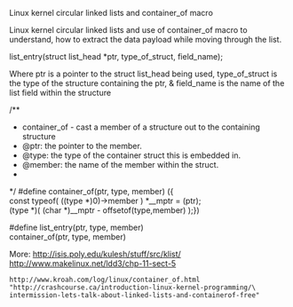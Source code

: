 Linux kernel circular linked lists and container_of macro


Linux kernel circular linked lists and use of container_of macro
to understand, how to extract the data payload while moving through
the list.

list_entry(struct list_head *ptr, type_of_struct, field_name);

Where 
	ptr is a pointer to the struct list_head being used,
	type_of_struct is the type of the structure containing the ptr, &
	field_name is the name of the list field within the structure

/**
 * container_of - cast a member of a structure out to the containing structure
 * @ptr:        the pointer to the member.
 * @type:       the type of the container struct this is embedded in.
 * @member:     the name of the member within the struct.
 *
*/
#define container_of(ptr, type, member) ({                      \
	const typeof( ((type *)0)->member ) *__mptr = (ptr);    \
	(type *)( (char *)__mptr - offsetof(type,member) );})

#define list_entry(ptr, type, member) \
	container_of(ptr, type, member)

More:
	http://isis.poly.edu/kulesh/stuff/src/klist/
	http://www.makelinux.net/ldd3/chp-11-sect-5

	http://www.kroah.com/log/linux/container_of.html
	"http://crashcourse.ca/introduction-linux-kernel-programming/\
	intermission-lets-talk-about-linked-lists-and-containerof-free"
